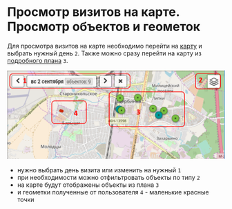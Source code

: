 # Просмотр визитов на карте. Просмотр объектов и геометок

Для просмотра визитов на карте необходимо перейти на [карту](map.html) и выбрать нужный день `2`.
Также можно сразу перейти на карту из [подробного плана](rep-planning-full-plan.html) `3`.

![](../images/map-visits.png)

- нужно выбрать день визита или изменить на нужный `1`
- при необходимости можно отфильтровать объекты по типу `2`
- на карте будут отображены объекты из плана `3`
- и геометки полученные от пользователя `4` - маленькие красные точки
